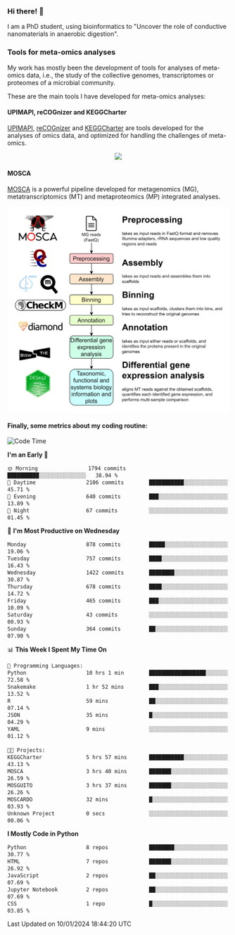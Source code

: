 ### Hi there! 👋

I am a PhD student, using bioinformatics to "Uncover the role of conductive nanomaterials in anaerobic digestion".

### Tools for meta-omics analyses

My work has mostly been the development of tools for analyses of meta-omics data, i.e., the study of the collective genomes, transcriptomes or proteomes of a microbial community.

These are the main tools I have developed for meta-omics analyses:

#### UPIMAPI, reCOGnizer and KEGGCharter

[UPIMAPI](https://github.com/iquasere/UPIMAPI), [reCOGnizer](https://github.com/iquasere/reCOGnizer) and [KEGGCharter](https://github.com/iquasere/KEGGCharter) are tools developed for the analyses of omics data, and optimized for handling the challenges of meta-omics.

<p align="center">
    <img src="assets/annotation_paper.png">
</p>

#### MOSCA

[MOSCA](https://github.com/iquasere/MOSCA) is a powerful pipeline developed for metagenomics (MG), metatranscriptomics (MT) and metaproteomics (MP) integrated analyses.

<p align="center">
    <img src="assets/mosca_workflow.png" align="center" width="700">
</p>


#### Finally, some metrics about my coding routine:

<!--START_SECTION:waka-->
![Code Time](http://img.shields.io/badge/Code%20Time-780%20hrs%2036%20mins-blue)

**I'm an Early 🐤** 

```text
🌞 Morning                1794 commits        ██████████░░░░░░░░░░░░░░░   38.94 % 
🌆 Daytime                2106 commits        ███████████░░░░░░░░░░░░░░   45.71 % 
🌃 Evening                640 commits         ███░░░░░░░░░░░░░░░░░░░░░░   13.89 % 
🌙 Night                  67 commits          ░░░░░░░░░░░░░░░░░░░░░░░░░   01.45 % 
```
📅 **I'm Most Productive on Wednesday** 

```text
Monday                   878 commits         █████░░░░░░░░░░░░░░░░░░░░   19.06 % 
Tuesday                  757 commits         ████░░░░░░░░░░░░░░░░░░░░░   16.43 % 
Wednesday                1422 commits        ████████░░░░░░░░░░░░░░░░░   30.87 % 
Thursday                 678 commits         ████░░░░░░░░░░░░░░░░░░░░░   14.72 % 
Friday                   465 commits         ███░░░░░░░░░░░░░░░░░░░░░░   10.09 % 
Saturday                 43 commits          ░░░░░░░░░░░░░░░░░░░░░░░░░   00.93 % 
Sunday                   364 commits         ██░░░░░░░░░░░░░░░░░░░░░░░   07.90 % 
```


📊 **This Week I Spent My Time On** 

```text
💬 Programming Languages: 
Python                   10 hrs 1 min        ██████████████████░░░░░░░   72.58 % 
Snakemake                1 hr 52 mins        ███░░░░░░░░░░░░░░░░░░░░░░   13.52 % 
R                        59 mins             ██░░░░░░░░░░░░░░░░░░░░░░░   07.14 % 
JSON                     35 mins             █░░░░░░░░░░░░░░░░░░░░░░░░   04.29 % 
YAML                     9 mins              ░░░░░░░░░░░░░░░░░░░░░░░░░   01.12 % 

🐱‍💻 Projects: 
KEGGCharter              5 hrs 57 mins       ███████████░░░░░░░░░░░░░░   43.13 % 
MOSCA                    3 hrs 40 mins       ███████░░░░░░░░░░░░░░░░░░   26.59 % 
MOSGUITO                 3 hrs 37 mins       ███████░░░░░░░░░░░░░░░░░░   26.26 % 
MOSCARDO                 32 mins             █░░░░░░░░░░░░░░░░░░░░░░░░   03.93 % 
Unknown Project          0 secs              ░░░░░░░░░░░░░░░░░░░░░░░░░   00.06 % 
```

**I Mostly Code in Python** 

```text
Python                   8 repos             ████████░░░░░░░░░░░░░░░░░   30.77 % 
HTML                     7 repos             ███████░░░░░░░░░░░░░░░░░░   26.92 % 
JavaScript               2 repos             ██░░░░░░░░░░░░░░░░░░░░░░░   07.69 % 
Jupyter Notebook         2 repos             ██░░░░░░░░░░░░░░░░░░░░░░░   07.69 % 
CSS                      1 repo              █░░░░░░░░░░░░░░░░░░░░░░░░   03.85 % 
```




 Last Updated on 10/01/2024 18:44:20 UTC
<!--END_SECTION:waka-->

